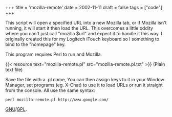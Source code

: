 +++
title = 'mozilla-remote'
date = 2002-11-11
draft = false
tags = ["code"]
+++

This script will open a specified URL into a new Mozilla tab, or if Mozilla isn't running, it will start it then load the URL. 
This overcomes a little oddity where you can't just call "mozilla $url" and expect it to handle it this way. 
I originally created this for my Logitech iTouch keyboard so I something to bind to the "homepage" key.

This program requires Perl to run and Mozilla.

{{< resource text="mozilla-remote.pl" src="mozilla-remote.pl.txt" >}} (Plain text file)

Save the file with a .pl name, You can then assign keys to it in your Window Manager, 
set programs (eg. X-Chat) to use it to load URLs or run it straight from the console. All use the same syntax:

```Shell
perl mozilla-remote.pl http://www.google.com/
```

[GNU](http://www.gnu.org/)/[GPL](http://www.gnu.org/licenses/licenses.html#GPL).

